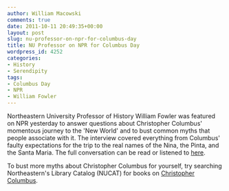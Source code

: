 ```yaml
---
author: William Macowski
comments: true
date: 2011-10-11 20:49:35+00:00
layout: post
slug: nu-professor-on-npr-for-columbus-day
title: NU Professor on NPR for Columbus Day
wordpress_id: 4252
categories:
- History
- Serendipity
tags:
- Columbus Day
- NPR
- William Fowler
---
```


Northeastern University Professor of History William Fowler was featured on NPR yesterday to answer questions about Christopher Columbus' momentous journey to the 'New World' and to bust common myths that people associate with it. The interview covered everything from Columbus' faulty expectations for the trip to the real names of the Nina, the Pinta, and the Santa Maria. The full conversation can be read or listened to [here](http://www.npr.org/templates/story/story.php?storyId=141164702).

To bust more myths about Christopher Columbus for yourself, try searching Northeastern's Library Catalog (NUCAT) for books on [Christopher Columbus](http://nucat.lib.neu.edu/search~S19/?searchtype=X&searcharg=christopher+columbus&searchscope=19&sortdropdown=-&SORT=D&extended=1&SUBMIT=Search&searchlimits=&searchorigarg=aa).


